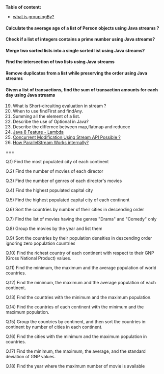**Table of content:**

- [what is groupingBy?](https://mkyong.com/java8/java-8-collectors-groupingby-and-mapping-example/)

#### Calculate the average age of a list of Person objects using Java streams ?

#### Check if a list of integers contains a prime number using Java streams?

#### Merge two sorted lists into a single sorted list using Java streams?

#### Find the intersection of two lists using Java streams

#### Remove duplicates from a list while preserving the order using Java streams

#### Given a list of transactions, find the sum of transaction amounts for each day using Java streams

19. What is Short-circuiting evaluation in stream ?
20. When to use findFirst and findAny.
21. Summing all the element of a list.
22. Describe the use of Optional in Java?
23. Describe the differnce between map,flatmap and reducce
24. [Java 8 Feature - Lambda](https://medium.com/java-pearls/taming-the-lambda-a-practical-guide-to-java-8-lambda-expressions-6c0051f97995)
25. [Concurrent Modification Using Stream API Possible ?](https://medium.com/@sum98kumar/java-developer-interview-questions-and-answers-b5732cd18c5b)
26. [How ParallelStream Works internally?](https://medium.com/@sum98kumar/java-interview-questions-9cb306e392d3)

===

Q.1) Find the most populated city of each continent

Q.2) Find the number of movies of each director

Q.3) Find the number of genres of each director's movies

Q.4) Find the highest populated capital city

Q.5) Find the highest populated capital city of each continent

Q.6) Sort the countries by number of their cities in descending order

Q.7) Find the list of movies having the genres "Drama" and "Comedy" only

Q.8) Group the movies by the year and list them

Q.9) Sort the countries by their population densities in descending order ignoring zero population countries

Q.10) Find the richest country of each continent with respect to their GNP (Gross National Product) values.

Q.11) Find the minimum, the maximum and the average population of world countries.

Q.12) Find the minimum, the maximum and the average population of each continent.

Q.13) Find the countries with the minimum and the maximum population.

Q.14) Find the countries of each continent with the minimum and the maximum population.

Q.15) Group the countries by continent, and then sort the countries in continent by number of cities in each continent.

Q.16) Find the cities with the minimum and the maximum population in countries.

Q.17) Find the minimum, the maximum, the average, and the standard deviation of GNP values.

Q.18) Find the year where the maximum number of movie is available

